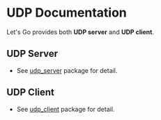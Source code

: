 # UDP Documentation
Let's Go provides both **UDP server** and **UDP client**.
## UDP Server
- See [udp_server](../../internal/network/udp_handler/udp_server/udp_server.go) package for detail.

## UDP Client
- See [udp_client](../../internal/network/udp_handler/udp_client/udp_client.go) package for detail.
